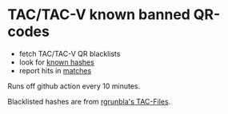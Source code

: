 TAC/TAC-V known banned QR-codes
===============================

- fetch TAC/TAC-V QR blacklists
- look for [known hashes][known hashes]
- report hits in [matches][matches]

Runs off github action every 10 minutes.

Blacklisted hashes are from [rgrunbla's TAC-Files][TAC-Files].

[TAC-Files]: https://github.com/rgrunbla/TAC-Files/
[known hashes]: known_hashes
[matches]: matches
